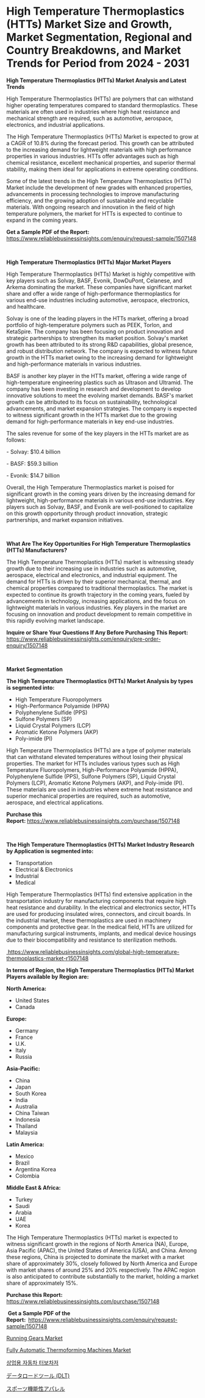 <p><h1>High Temperature Thermoplastics (HTTs) Market Size and Growth, Market Segmentation, Regional and Country Breakdowns, and Market Trends for Period from 2024 -  2031</h1></p><p><strong>High Temperature Thermoplastics (HTTs) Market Analysis and Latest Trends</strong></p>
<p><p>High Temperature Thermoplastics (HTTs) are polymers that can withstand higher operating temperatures compared to standard thermoplastics. These materials are often used in industries where high heat resistance and mechanical strength are required, such as automotive, aerospace, electronics, and industrial applications.</p><p>The High Temperature Thermoplastics (HTTs) Market is expected to grow at a CAGR of 10.8% during the forecast period. This growth can be attributed to the increasing demand for lightweight materials with high performance properties in various industries. HTTs offer advantages such as high chemical resistance, excellent mechanical properties, and superior thermal stability, making them ideal for applications in extreme operating conditions.</p><p>Some of the latest trends in the High Temperature Thermoplastics (HTTs) Market include the development of new grades with enhanced properties, advancements in processing technologies to improve manufacturing efficiency, and the growing adoption of sustainable and recyclable materials. With ongoing research and innovation in the field of high temperature polymers, the market for HTTs is expected to continue to expand in the coming years.</p></p>
<p><strong>Get a Sample PDF of the Report:&nbsp;</strong> <a href="https://www.reliablebusinessinsights.com/enquiry/request-sample/1507148">https://www.reliablebusinessinsights.com/enquiry/request-sample/1507148</a></p>
<p>&nbsp;</p>
<p><strong>High Temperature Thermoplastics (HTTs) Major Market Players</strong></p>
<p><p>High Temperature Thermoplastics (HTTs) Market is highly competitive with key players such as Solvay, BASF, Evonik, DowDuPont, Celanese, and Arkema dominating the market. These companies have significant market share and offer a wide range of high-performance thermoplastics for various end-use industries including automotive, aerospace, electronics, and healthcare.</p><p>Solvay is one of the leading players in the HTTs market, offering a broad portfolio of high-temperature polymers such as PEEK, Torlon, and KetaSpire. The company has been focusing on product innovation and strategic partnerships to strengthen its market position. Solvay's market growth has been attributed to its strong R&D capabilities, global presence, and robust distribution network. The company is expected to witness future growth in the HTTs market owing to the increasing demand for lightweight and high-performance materials in various industries.</p><p>BASF is another key player in the HTTs market, offering a wide range of high-temperature engineering plastics such as Ultrason and Ultramid. The company has been investing in research and development to develop innovative solutions to meet the evolving market demands. BASF's market growth can be attributed to its focus on sustainability, technological advancements, and market expansion strategies. The company is expected to witness significant growth in the HTTs market due to the growing demand for high-performance materials in key end-use industries.</p><p>The sales revenue for some of the key players in the HTTs market are as follows:</p><p>- Solvay: $10.4 billion</p><p>- BASF: $59.3 billion</p><p>- Evonik: $14.7 billion</p><p>Overall, the High Temperature Thermoplastics market is poised for significant growth in the coming years driven by the increasing demand for lightweight, high-performance materials in various end-use industries. Key players such as Solvay, BASF, and Evonik are well-positioned to capitalize on this growth opportunity through product innovation, strategic partnerships, and market expansion initiatives.</p></p>
<p>&nbsp;</p>
<p><strong>What Are The Key Opportunities For High Temperature Thermoplastics (HTTs) Manufacturers?</strong></p>
<p><p>The High Temperature Thermoplastics (HTTs) market is witnessing steady growth due to their increasing use in industries such as automotive, aerospace, electrical and electronics, and industrial equipment. The demand for HTTs is driven by their superior mechanical, thermal, and chemical properties compared to traditional thermoplastics. The market is expected to continue its growth trajectory in the coming years, fueled by advancements in technology, increasing applications, and the focus on lightweight materials in various industries. Key players in the market are focusing on innovation and product development to remain competitive in this rapidly evolving market landscape.</p></p>
<p><strong>Inquire or Share Your Questions If Any Before Purchasing This Report:</strong> <a href="https://www.reliablebusinessinsights.com/enquiry/pre-order-enquiry/1507148">https://www.reliablebusinessinsights.com/enquiry/pre-order-enquiry/1507148</a></p>
<p>&nbsp;</p>
<p><strong>Market Segmentation</strong></p>
<p><strong>The High Temperature Thermoplastics (HTTs) Market Analysis by types is segmented into:</strong></p>
<p><ul><li>High Temperature Fluoropolymers</li><li>High-Performance Polyamide (HPPA)</li><li>Polyphenylene Sulfide (PPS)</li><li>Sulfone Polymers (SP)</li><li>Liquid Crystal Polymers (LCP)</li><li>Aromatic Ketone Polymers (AKP)</li><li>Poly-imide (PI)</li></ul></p>
<p><p>High Temperature Thermoplastics (HTTs) are a type of polymer materials that can withstand elevated temperatures without losing their physical properties. The market for HTTs includes various types such as High Temperature Fluoropolymers, High-Performance Polyamide (HPPA), Polyphenylene Sulfide (PPS), Sulfone Polymers (SP), Liquid Crystal Polymers (LCP), Aromatic Ketone Polymers (AKP), and Poly-imide (PI). These materials are used in industries where extreme heat resistance and superior mechanical properties are required, such as automotive, aerospace, and electrical applications.</p></p>
<p><strong>Purchase this Report:&nbsp;</strong><a href="https://www.reliablebusinessinsights.com/purchase/1507148">https://www.reliablebusinessinsights.com/purchase/1507148</a></p>
<p>&nbsp;</p>
<p><strong>The High Temperature Thermoplastics (HTTs) Market Industry Research by Application is segmented into:</strong></p>
<p><ul><li>Transportation</li><li>Electrical & Electronics</li><li>Industrial</li><li>Medical</li></ul></p>
<p><p>High Temperature Thermoplastics (HTTs) find extensive application in the transportation industry for manufacturing components that require high heat resistance and durability. In the electrical and electronics sector, HTTs are used for producing insulated wires, connectors, and circuit boards. In the industrial market, these thermoplastics are used in machinery components and protective gear. In the medical field, HTTs are utilized for manufacturing surgical instruments, implants, and medical device housings due to their biocompatibility and resistance to sterilization methods.</p></p>
<p><a href="https://www.reliablebusinessinsights.com/global-high-temperature-thermoplastics-market-r1507148">&nbsp;https://www.reliablebusinessinsights.com/global-high-temperature-thermoplastics-market-r1507148</a></p>
<p><strong>In terms of Region, the High Temperature Thermoplastics (HTTs) Market Players available by Region are:</strong></p>
<p>
    <p> <strong> North America: </strong>
        <ul>
            <li>United States</li>
            <li>Canada</li>
        </ul>
        </p> 
    <p> <strong> Europe: </strong>
        <ul>
            <li>Germany</li>
            <li>France</li>
            <li>U.K.</li>
            <li>Italy</li>
            <li>Russia</li>
        </ul>
        </p> 
    <p> <strong> Asia-Pacific: </strong>
        <ul>
            <li>China</li>
            <li>Japan</li>
            <li>South Korea</li>
            <li>India</li>
            <li>Australia</li>
            <li>China Taiwan</li>
            <li>Indonesia</li>
            <li>Thailand</li>
            <li>Malaysia</li>
        </ul>
        </p> 
    <p> <strong> Latin America: </strong>
        <ul>
            <li>Mexico</li>
            <li>Brazil</li>
            <li>Argentina Korea</li>
            <li>Colombia</li>
        </ul>
        </p> 
    <p> <strong> Middle East & Africa: </strong>
        <ul>
            <li>Turkey</li>
            <li>Saudi</li>
            <li>Arabia</li>
            <li>UAE</li>
            <li>Korea</li>
        </ul>
    </p>
    </p>
<p><p>The High Temperature Thermoplastics (HTTs) market is expected to witness significant growth in the regions of North America (NA), Europe, Asia Pacific (APAC), the United States of America (USA), and China. Among these regions, China is projected to dominate the market with a market share of approximately 30%, closely followed by North America and Europe with market shares of around 25% and 20% respectively. The APAC region is also anticipated to contribute substantially to the market, holding a market share of approximately 15%.</p></p>
<p><strong>Purchase this Report: </strong><a href="https://www.reliablebusinessinsights.com/purchase/1507148">https://www.reliablebusinessinsights.com/purchase/1507148</a></p>
<p>&nbsp;<strong>Get a Sample PDF of the Report:&nbsp;&nbsp;</strong><a href="https://www.reliablebusinessinsights.com/enquiry/request-sample/1507148">https://www.reliablebusinessinsights.com/enquiry/request-sample/1507148</a></p>
<p><strong></strong></p>
<p><p><a href="https://issuu.com/reportprime-2/docs/running-gears-market-size-2030.pptx">Running Gears Market</a></p><p><a href="https://github.com/BryceTownsendr/Market-Research-Report-List-5/blob/main/fully-automatic-thermoforming-machines-market.md">Fully Automatic Thermoforming Machines Market</a></p><p><a href="https://github.com/jheckjhek23/Market-Research-Report-List-1/blob/main/680272385466.md">상업용 자동차 터보차저</a></p><p><a href="https://github.com/cbigkbh02719/Market-Research-Report-List-2/blob/main/174020293082.md">データロードツール (DLT)</a></p><p><a href="https://github.com/mreklxf44233/Market-Research-Report-List-2/blob/main/281042793081.md">スポーツ機能性アパレル</a></p></p>
